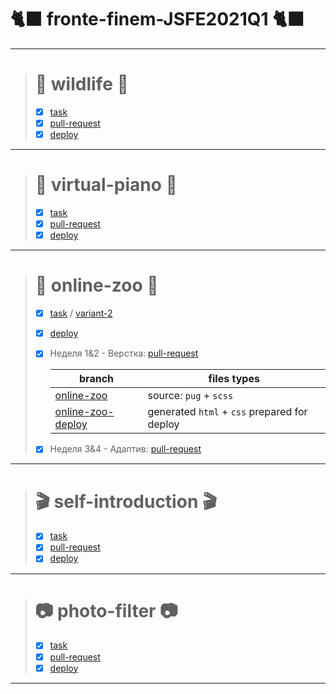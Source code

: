 # 🐈‍⬛ fronte-finem-JSFE2021Q1 🐈‍⬛
---
> # 🦊 wildlife 🦊
>  - [x] [task](https://rolling-scopes-school.github.io/stage0/#/stage0/tasks/wildlife)
>  - [x] [pull-request](https://github.com/rolling-scopes-school/fronte-finem-JSFE2021Q1/pull/3)
>  - [x] [deploy](https://rolling-scopes-school.github.io/fronte-finem-JSFE2021Q1/wildlife/)
---
> # 🎹 virtual-piano 🎹
> - [x] [task](https://rolling-scopes-school.github.io/stage0/#/stage1/tasks/virtual-piano)
> - [x] [pull-request](https://github.com/rolling-scopes-school/fronte-finem-JSFE2021Q1/pull/10)
> - [x] [deploy](https://rolling-scopes-school.github.io/fronte-finem-JSFE2021Q1/virtual-piano/)
---
> # 🦍 online-zoo 🦍
> - [x] [task](https://rolling-scopes-school.github.io/stage0/#/stage1/tasks/online-zoo/online-zoo) / [variant-2](https://rolling-scopes-school.github.io/stage0/#/stage1/tasks/online-zoo/variant-2)
> - [x] [deploy](https://rolling-scopes-school.github.io/fronte-finem-JSFE2021Q1/online-zoo/)
> - [x] Неделя 1&2 - Верстка: [pull-request](https://github.com/rolling-scopes-school/fronte-finem-JSFE2021Q1/pull/12)
> 
>   branch | files types
>   -- | -- 
>   [online-zoo](https://github.com/rolling-scopes-school/fronte-finem-JSFE2021Q1/tree/online-zoo) | source: `pug` + `scss`
>   [online-zoo-deploy](https://github.com/rolling-scopes-school/fronte-finem-JSFE2021Q1/tree/online-zoo-deploy) | generated `html` + `css` prepared for deploy
> - [x] Неделя 3&4 - Адаптив: [pull-request](https://github.com/rolling-scopes-school/fronte-finem-JSFE2021Q1/pull/13)
---
> # 🎬 self-introduction 🎬
> - [x] [task](https://rolling-scopes-school.github.io/stage0/#/stage1/tasks/self-introduction/self-introduction)
> - [x] [pull-request](https://github.com/rolling-scopes-school/fronte-finem-JSFE2021Q1/pull/14)
> - [x] [deploy](https://youtu.be/53WTc-ddfa4)
---
> # 📷 photo-filter 📷
> - [x] [task](https://rolling-scopes-school.github.io/stage0/#/stage1/tasks/js-projects/photo-filter)
> - [x] [pull-request](https://github.com/rolling-scopes-school/fronte-finem-JSFE2021Q1/pull/15)
> - [x] [deploy](https://rolling-scopes-school.github.io/fronte-finem-JSFE2021Q1/photo-filter/)
---
